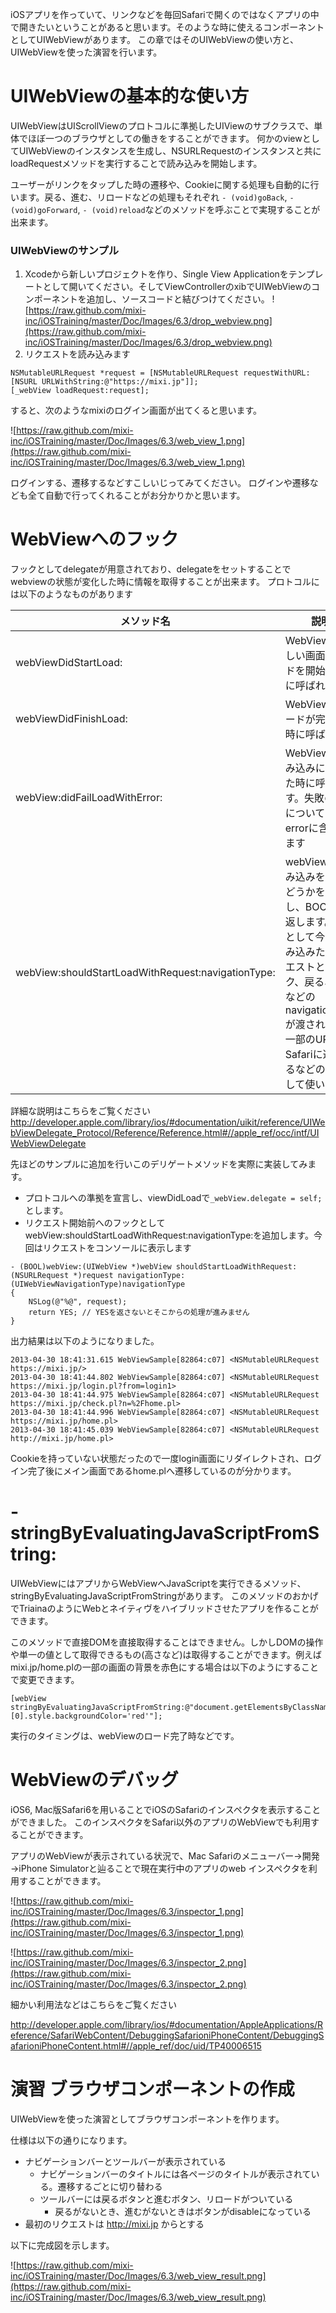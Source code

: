 iOSアプリを作っていて、リンクなどを毎回Safariで開くのではなくアプリの中で開きたいということがあると思います。そのような時に使えるコンポーネントとしてUIWebViewがあります。
この章ではそのUIWebViewの使い方と、UIWebViewを使った演習を行います。

# UIWebViewの基本的な使い方
UIWebViewはUIScrollViewのプロトコルに準拠したUIViewのサブクラスで、単体でほぼ一つのブラウザとしての働きをすることができます。
何かのviewとしてUIWebViewのインスタンスを生成し、NSURLRequestのインスタンスと共にloadRequestメソッドを実行することで読み込みを開始します。

ユーザーがリンクをタップした時の遷移や、Cookieに関する処理も自動的に行います。戻る、進む、リロードなどの処理もそれぞれ `- (void)goBack`, `- (void)goForward`, `- (void)reload`などのメソッドを呼ぶことで実現することが出来ます。


### UIWebViewのサンプル

1. Xcodeから新しいプロジェクトを作り、Single View Applicationをテンプレートとして開いてください。そしてViewControllerのxibでUIWebViewのコンポーネントを追加し、ソースコードと結びつけてください。
![https://raw.github.com/mixi-inc/iOSTraining/master/Doc/Images/6.3/drop_webview.png](https://raw.github.com/mixi-inc/iOSTraining/master/Doc/Images/6.3/drop_webview.png)
2. リクエストを読み込みます
```
NSMutableURLRequest *request = [NSMutableURLRequest requestWithURL:[NSURL URLWithString:@"https://mixi.jp"]];
[_webView loadRequest:request];
```

すると、次のようなmixiのログイン画面が出てくると思います。

![https://raw.github.com/mixi-inc/iOSTraining/master/Doc/Images/6.3/web_view_1.png](https://raw.github.com/mixi-inc/iOSTraining/master/Doc/Images/6.3/web_view_1.png)

ログインする、遷移するなどすこしいじってみてください。
ログインや遷移なども全て自動で行ってくれることがお分かりかと思います。


# WebViewへのフック
フックとしてdelegateが用意されており、delegateをセットすることでwebviewの状態が変化した時に情報を取得することが出来ます。
プロトコルには以下のようなものがあります

| メソッド名 | 説明 |
|-----|----|
| webViewDidStartLoad: | WebViewが新しい画面のロードを開始した時に呼ばれます |
| webViewDidFinishLoad: | WebViewのロードが完了した時に呼ばれます |
| webView:didFailLoadWithError: | WebViewが読み込みに失敗した時に呼ばれます。失敗の内容についてはerrorに含まれます |
| webView:shouldStartLoadWithRequest:navigationType: | webViewが読み込みを行うかどうかを判断し、BOOL値を返します。引数として今から読み込みたいリクエストとクリック、戻る、進むなどのnavigationTypeが渡されます。一部のURLではSafariに遷移するなどの用途として使います |

詳細な説明はこちらをご覧ください
http://developer.apple.com/library/ios/#documentation/uikit/reference/UIWebViewDelegate_Protocol/Reference/Reference.html#//apple_ref/occ/intf/UIWebViewDelegate

先ほどのサンプルに追加を行いこのデリゲートメソッドを実際に実装してみます。
- プロトコルへの準拠を宣言し、viewDidLoadで`_webView.delegate = self;`とします。
- リクエスト開始前へのフックとしてwebView:shouldStartLoadWithRequest:navigationType:を追加します。今回はリクエストをコンソールに表示します
```
- (BOOL)webView:(UIWebView *)webView shouldStartLoadWithRequest:(NSURLRequest *)request navigationType:(UIWebViewNavigationType)navigationType
{
    NSLog(@"%@", request);
    return YES; // YESを返さないとそこからの処理が進みません
}
```

出力結果は以下のようになりました。
```
2013-04-30 18:41:31.615 WebViewSample[82864:c07] <NSMutableURLRequest https://mixi.jp/>
2013-04-30 18:41:44.802 WebViewSample[82864:c07] <NSMutableURLRequest https://mixi.jp/login.pl?from=login1>
2013-04-30 18:41:44.975 WebViewSample[82864:c07] <NSMutableURLRequest https://mixi.jp/check.pl?n=%2Fhome.pl>
2013-04-30 18:41:44.996 WebViewSample[82864:c07] <NSMutableURLRequest https://mixi.jp/home.pl>
2013-04-30 18:41:45.039 WebViewSample[82864:c07] <NSMutableURLRequest http://mixi.jp/home.pl>
```

Cookieを持っていない状態だったので一度login画面にリダイレクトされ、ログイン完了後にメイン画面であるhome.plへ遷移しているのが分かります。


#  -stringByEvaluatingJavaScriptFromString:

UIWebViewにはアプリからWebViewへJavaScriptを実行できるメソッド、stringByEvaluatingJavaScriptFromStringがあります。
このメソッドのおかげでTriainaのようにWebとネイティヴをハイブリッドさせたアプリを作ることができます。

このメソッドで直接DOMを直接取得することはできません。しかしDOMの操作や単一の値として取得できるもの(高さなど)は取得することができます。例えばmixi.jp/home.plの一部の画面の背景を赤色にする場合は以下のようにすることで変更できます。
```
[webView stringByEvaluatingJavaScriptFromString:@"document.getElementsByClassName('cpMoreLink08')[0].style.backgroundColor='red'"];
```
実行のタイミングは、webViewのロード完了時などです。


# WebViewのデバッグ

iOS6, Mac版Safari6を用いることでiOSのSafariのインスペクタを表示することができました。
このインスペクタをSafari以外のアプリのWebViewでも利用することができます。

アプリのWebViewが表示されている状況で、Mac Safariのメニューバー→開発→iPhone Simulatorと辿ることで現在実行中のアプリのweb インスペクタを利用することができます。

![https://raw.github.com/mixi-inc/iOSTraining/master/Doc/Images/6.3/inspector_1.png](https://raw.github.com/mixi-inc/iOSTraining/master/Doc/Images/6.3/inspector_1.png)


![https://raw.github.com/mixi-inc/iOSTraining/master/Doc/Images/6.3/inspector_2.png](https://raw.github.com/mixi-inc/iOSTraining/master/Doc/Images/6.3/inspector_2.png)



細かい利用法などはこちらをご覧ください

http://developer.apple.com/library/ios/#documentation/AppleApplications/Reference/SafariWebContent/DebuggingSafarioniPhoneContent/DebuggingSafarioniPhoneContent.html#//apple_ref/doc/uid/TP40006515

# 演習 ブラウザコンポーネントの作成
UIWebViewを使った演習としてブラウザコンポーネントを作ります。

仕様は以下の通りになります。

- ナビゲーションバーとツールバーが表示されている
  - ナビゲーションバーのタイトルには各ページのタイトルが表示されている。遷移するごとに切り替わる
  - ツールバーには戻るボタンと進むボタン、リロードがついている
    - 戻るがないとき、進むがないときはボタンがdisableになっている
- 最初のリクエストは http://mixi.jp からとする

以下に完成図を示します。

![https://raw.github.com/mixi-inc/iOSTraining/master/Doc/Images/6.3/web_view_result.png](https://raw.github.com/mixi-inc/iOSTraining/master/Doc/Images/6.3/web_view_result.png)

